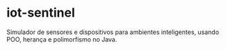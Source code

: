 # iot-sentinel
Simulador de sensores e dispositivos para ambientes inteligentes, usando POO, herança e polimorfismo no Java.